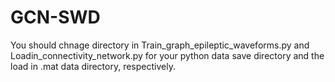 # GCN-SWD
You should chnage directory in Train_graph_epileptic_waveforms.py and Loadin_connectivity_network.py for your python data save directory and the load in .mat data directory, respectively. 

